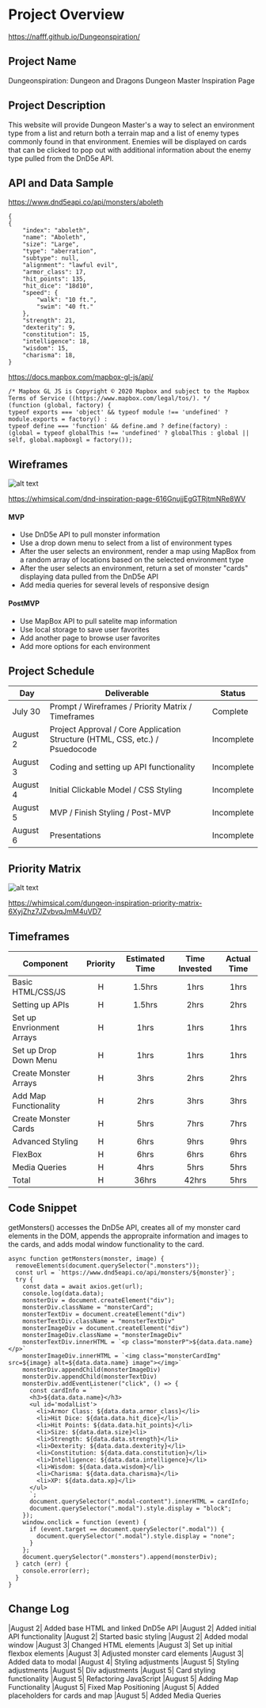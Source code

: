 # Project Overview

https://nafff.github.io/Dungeonspiration/

## Project Name

Dungeonspiration:
Dungeon and Dragons Dungeon Master Inspiration Page

## Project Description

This website will provide Dungeon Master's a way to select an environment type from a list and return both a terrain map and a list of enemy types commonly found in that environment. Enemies will be displayed on cards that can be clicked to pop out with additional information about the enemy type pulled from the DnD5e API.

## API and Data Sample

https://www.dnd5eapi.co/api/monsters/aboleth

```
{
{
    "index": "aboleth",
    "name": "Aboleth",
    "size": "Large",
    "type": "aberration",
    "subtype": null,
    "alignment": "lawful evil",
    "armor_class": 17,
    "hit_points": 135,
    "hit_dice": "18d10",
    "speed": {
        "walk": "10 ft.",
        "swim": "40 ft."
    },
    "strength": 21,
    "dexterity": 9,
    "constitution": 15,
    "intelligence": 18,
    "wisdom": 15,
    "charisma": 18,
}
```

https://docs.mapbox.com/mapbox-gl-js/api/

```
/* Mapbox GL JS is Copyright © 2020 Mapbox and subject to the Mapbox Terms of Service ((https://www.mapbox.com/legal/tos/). */
(function (global, factory) {
typeof exports === 'object' && typeof module !== 'undefined' ? module.exports = factory() :
typeof define === 'function' && define.amd ? define(factory) :
(global = typeof globalThis !== 'undefined' ? globalThis : global || self, global.mapboxgl = factory());
```

## Wireframes

![alt text](https://res.cloudinary.com/dy6xpqkkj/image/upload/v1627910858/Screen_Shot_2021-08-02_at_9.22.05_AM_cawpiw.png)

https://whimsical.com/dnd-inspiration-page-616GnujjEgGTRjtmNRe8WV

#### MVP 

- Use DnD5e API to pull monster information
- Use a drop down menu to select from a list of environment types
- After the user selects an environment, render a map using MapBox from a random array of locations based on the selected environment type
- After the user selects an environment, return a set of monster "cards" displaying data pulled from the DnD5e API
- Add media queries for several levels of responsive design

#### PostMVP  

- Use MapBox API to pull satelite map information
- Use local storage to save user favorites
- Add another page to browse user favorites
- Add more options for each environment

## Project Schedule

|  Day | Deliverable | Status
|---|---| ---|
|July 30| Prompt / Wireframes / Priority Matrix / Timeframes | Complete
|August 2| Project Approval / Core Application Structure (HTML, CSS, etc.) / Psuedocode | Incomplete
|August 3| Coding and setting up API functionality | Incomplete
|August 4| Initial Clickable Model / CSS Styling | Incomplete
|August 5| MVP / Finish Styling / Post-MVP| Incomplete
|August 6| Presentations | Incomplete

## Priority Matrix

![alt text](https://res.cloudinary.com/dy6xpqkkj/image/upload/v1627910865/Screen_Shot_2021-08-02_at_9.20.54_AM_hibd2j.png)

https://whimsical.com/dungeon-inspiration-priority-matrix-6XyjZhz7JZvbvqJmM4uVD7

## Timeframes

| Component | Priority | Estimated Time | Time Invested | Actual Time |
| --- | :---: |  :---: | :---: | :---: |
| Basic HTML/CSS/JS | H | 1.5hrs| 1hrs | 1hrs |
| Setting up APIs | H | 1.5hrs| 2hrs | 2hrs |
| Set up Envrionment Arrays | H | 1hrs| 1hrs | 1hrs |
| Set up Drop Down Menu | H | 1hrs| 1hrs | 1hrs |
| Create Monster Arrays | H | 3hrs| 2hrs | 2hrs |
| Add Map Functionality | H | 2hrs| 3hrs | 3hrs |
| Create Monster Cards | H | 5hrs| 7hrs | 7hrs |
| Advanced Styling | H | 6hrs| 9hrs | 9hrs |
| FlexBox | H | 6hrs| 6hrs | 6hrs |
| Media Queries | H | 4hrs| 5hrs| 5hrs |
| Total | H | 36hrs| 42hrs | 5hrs |

## Code Snippet

getMonsters() accesses the DnD5e API, creates all of my monster card elements in the DOM, appends the appropraite information and images to the cards, and adds modal window functionality to the card.

```
async function getMonsters(monster, image) {
  removeElements(document.querySelector(".monsters"));
  const url = `https://www.dnd5eapi.co/api/monsters/${monster}`;
  try {
    const data = await axios.get(url);
    console.log(data.data);
    monsterDiv = document.createElement("div");
    monsterDiv.className = "monsterCard";
    monsterTextDiv = document.createElement("div")
    monsterTextDiv.className = "monsterTextDiv"
    monsterImageDiv = document.createElement("div")
    monsterImageDiv.className = "monsterImageDiv"
    monsterTextDiv.innerHTML = `<p class="monsterP">${data.data.name}</p>`
    monsterImageDiv.innerHTML = `<img class="monsterCardImg" src=${image} alt=${data.data.name} image"></img>`
    monsterDiv.appendChild(monsterImageDiv)
    monsterDiv.appendChild(monsterTextDiv)
    monsterDiv.addEventListener("click", () => {
      const cardInfo = `
      <h3>${data.data.name}</h3>
      <ul id='modalList'>
        <li>Armor Class: ${data.data.armor_class}</li>
        <li>Hit Dice: ${data.data.hit_dice}</li>
        <li>Hit Points: ${data.data.hit_points}</li>
        <li>Size: ${data.data.size}<li>
        <li>Strength: ${data.data.strength}</li>
        <li>Dexterity: ${data.data.dexterity}</li>
        <li>Constitution: ${data.data.constitution}</li>
        <li>Intelligence: ${data.data.intelligence}</li>
        <li>Wisdom: ${data.data.wisdom}</li>
        <li>Charisma: ${data.data.charisma}</li>
        <li>XP: ${data.data.xp}</li>
      </ul>
      `;
      document.querySelector(".modal-content").innerHTML = cardInfo;
      document.querySelector(".modal").style.display = "block";
    });
    window.onclick = function (event) {
      if (event.target == document.querySelector(".modal")) {
        document.querySelector(".modal").style.display = "none";
      }
    };
    document.querySelector(".monsters").append(monsterDiv);
  } catch (err) {
    console.error(err);
  } 
}
```

## Change Log
|August 2| Added base HTML and linked DnD5e API
|August 2| Added initial API functionality
|August 2| Started basic styling
|August 2| Added modal window
|August 3| Changed HTML elements
|August 3| Set up initial flexbox elements
|August 3| Adjusted monster card elements
|August 3| Added data to modal
|August 4| Styling adjustments
|August 5| Styling adjustments
|August 5| Div adjustments
|August 5| Card styling functionality
|August 5| Refactoring JavaScript
|August 5| Adding Map Functionality
|August 5| Fixed Map Positioning
|August 5| Added placeholders for cards and map
|August 5| Added Media Queries

